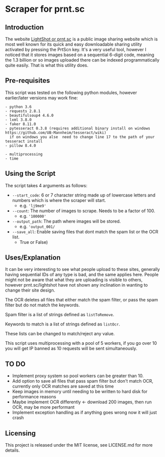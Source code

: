 # Scraper for prnt.sc

## Introduction

The website [LightShot or prnt.sc](https://prnt.sc/) is a public image sharing website which is most well known for its quick and easy
downloadable sharing utility activated by pressing the PrtScn key. It's a very useful tool, however I noticed that it stores images
based on a sequential 6-digit code, meaning the 1.3 billion or so images uploaded there can be indexed programmatically quite easily.
That is what this utility does.

## Pre-requisites

This script was tested on the following python modules, however earlier/later versions may work fine:

```
- python 3.6
- requests 2.8.1
- beautifulsoup4 4.6.0
- lxml 3.8.0
- faker 8.11.0
- pytesseract 0.3.8 (requires additional binary install on windows https://github.com/UB-Mannheim/tesseract/wiki)
  if on windows you alse  need to change line 17 to the path of your tesseract install
- pillow 8.4.0

- multiprocessing
- time
```

## Using the Script

The script takes 4 arguments as follows:

* ```--start_code```: 6 or 7 character string made up of lowercase letters and numbers which is where the scraper will start.
  * e.g. ```'lj9me9'```
* ```--count```: The number of images to scrape. Needs to be a factor of 100.
  * e.g. ```'100000'```
* ```--output_path```: The path where images will be stored.
  * e.g. ```'output_001/```
* ```--save_all```: Enable saving files that dont match the spam list or the OCR list.
  * True or False)  
  
## Uses/Explanation

It can be very interesting to see what people upload to these sites, generally having sequential IDs of any type is bad, and the
same applies here. People might not be aware that what they are uploading is visible to others, however prnt.sc/lightshot have
not shown any inclination in wanting to change their site design.

The OCR deletes all files that either match the spam filter, or pass the spam filter but do not match the keywords.

Spam filter is a list of strings defined as ```listToRemove```.

Keywords to match is a list of strings defined as ```listOcr```.

These lists can be changed to match/reject any value.


This script uses multiprocessing with a pool of 5 workers, if you go over 10 you will get IP banned as 10 requests will
be sent simultaneously.

## TO DO 

* Implement proxy system so pool workers can be greater than 10.
* Add option to save all files that pass spam filter but don't match OCR, currently only OCR matches are saved at this time
* Keep images in memory until needing to be written to hard disk for performance reasons
* Maybe implement OCR differently <- download 200 images, then run OCR, may be more performant
* Implement exception handling as if anything goes wrong now it will just crash	
	
## Licensing

This project is released under the MIT license, see LICENSE.md for more details.
